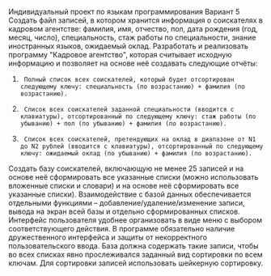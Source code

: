 Индивидуальный проект по языкам программирования
Вариант 5 Создать файл записей, в котором хранится информация о соискателях в кадровом агентстве: фамилия, имя, отчество, пол, дата рождения (год, месяц, число), специальность, стаж работы по специальности, знание иностранных языков, ожидаемый оклад. Разработать и реализовать программу "Кадровое агентство", которая считывает исходную информацию и позволяет на основе неё создавать следующие отчёты:

1.      Полный список всех соискателей, который будет отсортирован следующему ключу: специальность (по возрастанию) + фамилия (по возрастанию).

2.      Список всех соискателей заданной специальности (вводится с клавиатуры), отсортированный по следующему ключу: стаж работы (по убыванию) + пол (по убыванию) + фамилия (по возрастанию).

3.      Список всех соискателей, претендующих на оклад в диапазоне от N1 до N2 рублей (вводится с клавиатуры), отсортированный по следующему ключу: ожидаемый оклад (по убыванию) + фамилия (по возрастанию).

Создать базу соискателей, включающую не менее 25 записей и на основе неё сформировать все указанные списки (можно использовать вложенные списки и словари) и на основе неё сформировать все указанные списки). Взаимодействие с базой данных обеспечивается отдельными функциями – добавление/удаление/изменение записи, вывода на экран всей базы и отдельно сформированных списков. Интерфейс пользователя удобнее организовать в виде меню с выбором соответствующего действия. В программе обязательно наличие дружественного интерфейса и защиты от некорректного пользовательского ввода. База должна содержать такие записи, чтобы во всех списках явно прослеживался заданный вид сортировки по всем ключам. Для сортировки записей использовать шейкерную сортировку.
